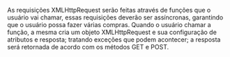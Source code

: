 As requisições XMLHttpRequest serão feitas através de funções que o usuário vai chamar, essas requisições deverão ser assíncronas, garantindo que o usuário possa fazer várias compras.
Quando o usuário chamar a função, a mesma cria um objeto XMLHttpRequest e sua configuração de atributos e resposta; tratando exceções que podem acontecer; a resposta será retornada de acordo com os métodos GET e POST.
